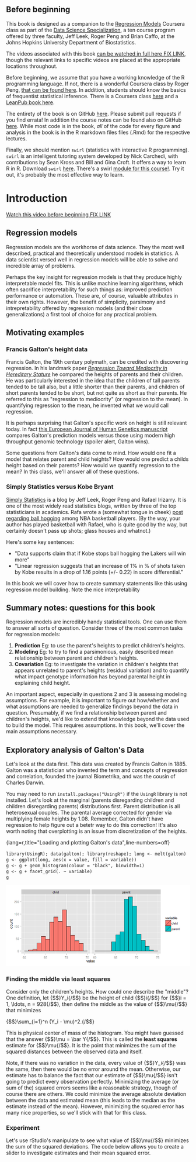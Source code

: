 ## Before beginning
This book is designed as a companion to the [Regression Models](https://www.coursera.org/course/regmods)
Coursera class as part of the [Data Science Specialization](https://www.coursera.org/specialization/jhudatascience/1?utm_medium=courseDescripTop), a
ten course program offered by three faculty, Jeff Leek, Roger Peng and Brian Caffo,
at the Johns Hopkins University Department of Biostatistics.

The videos associated with this book
[can be watched in full here FIX LINK](),
though the relevant links to specific videos are placed at the appropriate
locations throughout.


Before beginning, we assume that you have a working knowledge
of the R programming language. If not, there is a wonderful Coursera class
by Roger Peng, [that can be found here](https://www.coursera.org/course/rprog).
In addition, students should know the basics of frequentist statistical
inference. There is a Coursera class [here](https://www.coursera.org/course/statinference)
and a [LeanPub book here](https://leanpub.com/LittleInferenceBook).

The entirety of the book is on GitHub [here](https://github.com/bcaffo/regmodsbook).
Please submit pull requests if you find errata! In addition the course notes can be found
also on GitHub [here](https://github.com/bcaffo/courses/tree/master/07_RegressionModels).
While most code is in the book, *all* of the code for every figure and analysis in the
book is in the R markdown files files (.Rmd) for the respective lectures.

Finally, we should mention `swirl` (statistics with interactive R programming).
`swirl` is an intelligent tutoring system developed by Nick Carchedi, with contributions
by Sean Kross and Bill and Gina Croft. It offers a way to learn R in R.
Download `swirl` [here](http://swirlstats.com). There's a swirl
[module for this course!](https://github.com/swirldev/swirl_courses#swirl-courses).
Try it out, it's probably the most effective way to learn.


# Introduction

[Watch this video before beginning FIX LINK]()

## Regression models
Regression models are the workhorse of data science. They the most
well described, practical and theoretically understood models in statistics.
A data scientist versed well in regression models will be able to
solve and incredible array of problems.

Perhaps the key insight for regression models is that they produce
highly interpretable model fits. This is unlike machine learning
algorithms, which often sacrifice interpretability for such things as:
improved prediction performance or automation. These are, of course,
valuable attributes in their own rights. However, the benefit of
simplicity, parsimony and intrepretability offered by regression models
(and their close generalizations) a first tool of choice for any practical
problem.


## Motivating examples

### Francis Galton's height data

Francis Galton, the 19th century polymath, can be credited with discovering
regression. In his landmark paper [*Regression Toward Mediocrity in
Hereditary Stature*](http://galton.org/essays/1880-1889/galton-1886-jaigi-regression-stature.pdf)
he compared the heights of parents and their children. He was particularly
interested in the idea that the children of tall parents tended to be tall also,
but a little shorter than their parents, and children of short parents tended
to be short, but not quite as short as their parents. He referred to this
as "regression to mediocrity" (or regression to the mean). In quantifying
regression to the mean, he invented what we would call regression.

It is perhaps surprising that Galton's specific work on height is still relevant
today. In fact [this European Journal of Human Genetics manuscript](http://www.nature.com/ejhg/journal/v17/n8/full/ejhg20095a.html) compares
Galton's prediction models versus those using modern high throughput genomic
technology (spoiler alert, Galton wins).

Some questions from Galton's data come to mind. How would one fit a model that relates
parent and child heights? How would one predict a childs height based on their
parents? How would we quantify regression to the mean? In this class, we'll
answer all of these questions.

### Simply Statistics versus Kobe Bryant

[Simply Statistics](http://simplystatistics.org/) is a blog by Jeff Leek,
Roger Peng and Rafael Irizarry. It is one of the most widely read statistics
blogs, written by three of the top statisticians in academics. Rafa wrote
a (somewhat tongue in cheek) [post regarding ball hogging](http://simplystatistics.org/2013/01/28/data-supports-claim-that-if-kobe-stops-ball-hogging-the-lakers-will-win-more/) among NBA basketball
players. (By the way, your author has played basketball with Rafael, who
  is quite good by the way, but certainly doesn't pass up shots; glass
  houses and whatnot.)

Here's some key sentences:

- "Data supports claim that if Kobe stops ball hogging the Lakers will win more"
- "Linear regression suggests that an increase of 1% in % of shots taken by Kobe results in a drop of 1.16 points (+/- 0.22)  in score differential."

In this book we will cover how to create summary statements like this using
regression model building. Note the nice interpretability


## Summary notes: questions for this book
Regression models are incredibly handy statistical tools. One can use
them to answer all sorts of question.
Consider three of the most common tasks for regression models:

1. **Prediction** Eg: to use the parent's heights to predict children's heights.
2. **Modeling** Eg: to try to find a parsimonious, easily described mean
    relationship between parent and children's heights.
3. **Covariation** Eg: to investigate the variation in children's heights that appears
  unrelated to parent's heights (residual variation) and to quantify what impact genotype information has beyond parental height in explaining child height.

An important aspect, especially in questions 2 and 3 is assessing
modeling assumptions. For example, it is important to figure out how/whether
and what assumptions are needed to generalize findings beyond the data in question.
Presumably, if we find a relationship between parent and children's  heights,
we'd like to extend that knowledge beyond the data used to build the model.
This requires assumptions. In this book, we'll cover the main assumptions
necessary.

## Exploratory analysis of Galton's Data

Let's look at the data first. This data was created by Francis Galton in 1885.
Galton was a statistician who invented the term and concepts
of regression and correlation, founded the journal Biometrika, and
was the cousin of Charles Darwin.

You may need to run `install.packages("UsingR")` if the `UsingR` library is
not installed. Let's look at the marginal (parents disregarding children and
children disregarding parents) distributions first.
Parent distribution is all heterosexual couples. The parental average corrected
for gender via multiplying female heights by 1.08. Remember, Galton didn't have
regression to help figure out a betetr way to do this correction!
It's also worth noting that overplotting is an issue from discretization
of the heights.


{lang=r,title="Loading and plotting Galton's data",line-numbers=off}
~~~
library(UsingR); data(galton); library(reshape); long <- melt(galton)
g <- ggplot(long, aes(x = value, fill = variable))
g <- g + geom_histogram(colour = "black", binwidth=1)
g <- g + facet_grid(. ~ variable)
g
~~~

![Plotting the `galton` dataset](images/galton.png)

### Finding the middle via least squares
Consider only the children's heights. How could one describe the "middle"?
One definition, let {$$}Y_i{/$$} be the height of child {$$}i{/$$} for
{$$}i = 1, \ldots, n = 928{/$$}, then define the middle as the value
of {$$}\mu{/$$} that minimizes

{$$}\sum_{i=1}^n (Y_i - \mu)^2.{/$$}

This is physical center of mass of the histogram.
You might have guessed that the answer {$$}\mu = \bar Y{/$$}. This is called
the **least squares** estimate for {$$}\mu{/$$}. It is the point that minimizes
the sum of the squared distances between the observed data and itself.



Note, if there was no variation in the data, every value of {$$}Y_i{/$$} was
the same, then there would be no error around the mean. Otherwise, our estimate
has to balance the fact that our estimate of {$$}\mu{/$$} isn't going to
predict every observation perfectly. Minimizing the average (or sum of the)
squared errors seems like a reasonable strategy, though of course there are others.
We could minimize the average absolute deviation between the data and estimated
mean (this leads to the median as the estimate instead of the mean).
However, minimizing the squared error has many nice properties, so we'll stick
with that for this class.

### Experiment
Let's
use rStudio's manipulate to see what value of
{$$}\mu{/$$} minimizes the sum of the squared deviations. The code below
allows you to create a slider to investigate estimates and their
mean squared error.

<!--

{lang=r,title="Using manipulate to find the least squares estimate."}
~~~
library(manipulate)
myHist <- function(mu){
    mse <- mean((galton$child - mu)^2)
    g <- ggplot(galton, aes(x = child)) + geom_histogram(fill = "salmon", colour = "black", binwidth=1)
    g <- g + geom_vline(xintercept = mu, size = 3)
    g <- g + ggtitle(paste("mu = ", mu, ", MSE = ", round(mse, 2), sep = ""))
    g
}
manipulate(myHist(mu), mu = slider(62, 74, step = 0.5))
~~~

The least squares est. is the empirical mean.

{lang=r,line-numbers=off}
~~~
g <- ggplot(galton, aes(x = child)) + geom_histogram(fill = "salmon", colour = "black", binwidth=1)
g <- g + geom_vline(xintercept = mean(galton$child), size = 3)
g
~~~

![The best mean is the vertical line.](images/lms.png)

## The math (not required)

Why is the sample average the least squares estimate for {$$}\mu{/$$}?
It's surprisingly easy to show. Perhaps more surprising is how generally
these results can be extended.

{$$}
\begin{align}
\sum_{i=1}^n (Y_i - \mu)^2 & = \
\sum_{i=1}^n (Y_i - \bar Y + \bar Y - \mu)^2 \\
& = \sum_{i=1}^n (Y_i - \bar Y)^2 + \
2 \sum_{i=1}^n (Y_i - \bar Y)  (\bar Y - \mu) +\
\sum_{i=1}^n (\bar Y - \mu)^2 \\
& = \sum_{i=1}^n (Y_i - \bar Y)^2 + \
2 (\bar Y - \mu) \sum_{i=1}^n (Y_i - \bar Y)  +\
\sum_{i=1}^n (\bar Y - \mu)^2 \\
& = \sum_{i=1}^n (Y_i - \bar Y)^2 + \
2 (\bar Y - \mu)  (\sum_{i=1}^n Y_i - n \bar Y) +\
\sum_{i=1}^n (\bar Y - \mu)^2 \\
& = \sum_{i=1}^n (Y_i - \bar Y)^2 + \sum_{i=1}^n (\bar Y - \mu)^2\\
& \geq \sum_{i=1}^n (Y_i - \bar Y)^2 \
\end{align}
{/$$}

## Comparing children's heights and their parent's heights

Looking at either the parents or children on their own isn't interesting.
We're interested in how the relate to each other. Let's plot the parent
and child heights.

{lang=r,line-numbers=off}
~~~
ggplot(galton, aes(x = parent, y = child)) + geom_point()
~~~

![Plot of parent and child heights.](images/galton2.png)

The overplotting is clearly hiding some data. [Here you can get the code
](https://github.com/bcaffo/courses/blob/master/07_RegressionModels/01_01_introduction/index.Rmd)
to make the size of the point be the frequency.

![Re plot of the data](images/freqGalton.png)

## Regression through the origin
A line requires two parameters to be specified, the intercept and the slope.
Let's first focus on the slope. We want to find the slope of the line that
best fits the data. However, we have to pick a good intercept. Let's subtract
the mean from bot the parent and child heights so that their means are 0.
Now let's find the line that goes through the origin (has intercept 0) by
picking the best slope.

Suppose that {$$}X_i{/$$} are the parent heights with the mean subtracted.
Consider picking the slope {$$}\beta{/$$} that minimizes

{$$}\sum_{i=1}^n (Y_i - X_i \beta)^2{/$$}

Each {$$}X \beta_i {\$$} is the vertical height of
a line through the origin at point {$$}X{/$$}. Thus,
{$$}Y_i - \X_i \beta{/$$} is the vertical distance between the line
at each observed {$$}X_i{/$$} point (parental height) and the
{$$}Y_i{/$$} (child height).

Our goal is exactly to use the origin as a pivot point and pick the
line that minimizes the sum of the squared vertical distances
of the points to the line. Use R studio's  manipulate function to experiment
Subtract the means so that the origin is the mean of the parent
and children heights.

{title="Code for plotting the data.", lang=r, line-numbers=off}
~~~
y <- galton$child - mean(galton$child)
x <- galton$parent - mean(galton$parent)
freqData <- as.data.frame(table(x, y))
names(freqData) <- c("child", "parent", "freq")
freqData$child <- as.numeric(as.character(freqData$child))
freqData$parent <- as.numeric(as.character(freqData$parent))
myPlot <- function(beta){
    g <- ggplot(filter(freqData, freq > 0), aes(x = parent, y = child))
    g <- g  + scale_size(range = c(2, 20), guide = "none" )
    g <- g + geom_point(colour="grey50", aes(size = freq+20, show_guide = FALSE))
    g <- g + geom_point(aes(colour=freq, size = freq))
    g <- g + scale_colour_gradient(low = "lightblue", high="white")
    g <- g + geom_abline(intercept = 0, slope = beta, size = 3)
    mse <- mean( (y - beta * x) ^2 )
    g <- g + ggtitle(paste("beta = ", beta, "mse = ", round(mse, 3)))
    g
}
manipulate(myPlot(beta), beta = slider(0.6, 1.2, step = 0.02))
~~~


### The solution
In the next few lectures we'll talk about why this is the solution. But,
rather than leave you hanging, there it is:

{lang=r,line-numbers=off}
~~~
> lm(I(child - mean(child))~ I(parent - mean(parent)) - 1, data = galton)
Call:
lm(formula = I(child - mean(child)) ~ I(parent - mean(parent)) -
    1, data = galton)

Coefficients:
I(parent - mean(parent))  
                   0.646  
~~~

Let's plot the best fitting line. In the subsequent chapter we will learn all
about creating, interpreting and performing inference on such mode fits.

![Data with the best fitting line overlaid.](images/galton3.png)

## Exercises
-->
